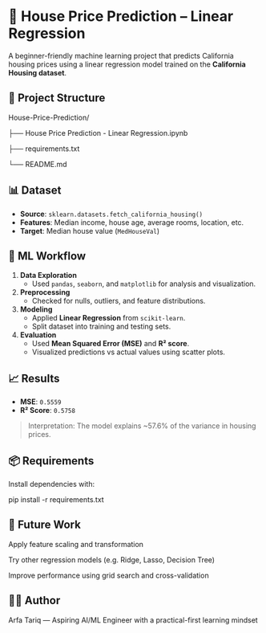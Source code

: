 # 🏡 House Price Prediction – Linear Regression

A beginner-friendly machine learning project that predicts California housing prices using a linear regression model trained on the **California Housing dataset**.

## 📂 Project Structure

House-Price-Prediction/

├── House Price Prediction - Linear Regression.ipynb

├── requirements.txt

└── README.md

## 📊 Dataset

- **Source**: `sklearn.datasets.fetch_california_housing()`
- **Features**: Median income, house age, average rooms, location, etc.
- **Target**: Median house value (`MedHouseVal`)

## 🧠 ML Workflow

1. **Data Exploration**
   - Used `pandas`, `seaborn`, and `matplotlib` for analysis and visualization.
2. **Preprocessing**
   - Checked for nulls, outliers, and feature distributions.
3. **Modeling**
   - Applied **Linear Regression** from `scikit-learn`.
   - Split dataset into training and testing sets.
4. **Evaluation**
   - Used **Mean Squared Error (MSE)** and **R² score**.
   - Visualized predictions vs actual values using scatter plots.

## 📈 Results

- **MSE**: `0.5559`
- **R² Score**: `0.5758`

> Interpretation: The model explains ~57.6% of the variance in housing prices.

## 📦 Requirements

Install dependencies with:

pip install -r requirements.txt


## 🚀 Future Work
Apply feature scaling and transformation

Try other regression models (e.g. Ridge, Lasso, Decision Tree)

Improve performance using grid search and cross-validation

## 👩‍💻 Author
Arfa Tariq — Aspiring AI/ML Engineer with a practical-first learning mindset
